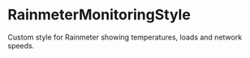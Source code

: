 # RainmeterMonitoringStyle
Custom style for Rainmeter showing temperatures, loads and network speeds.
